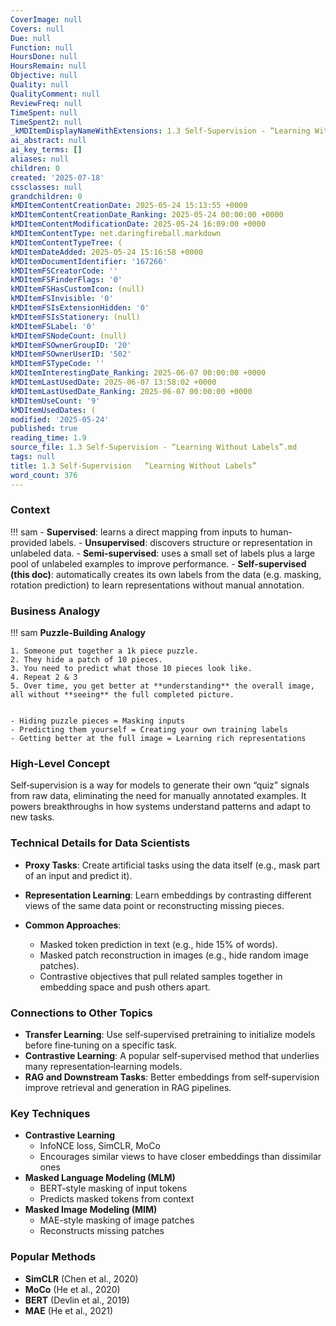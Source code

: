 ```yaml
---
CoverImage: null
Covers: null
Due: null
Function: null
HoursDone: null
HoursRemain: null
Objective: null
Quality: null
QualityComment: null
ReviewFreq: null
TimeSpent: null
TimeSpent2: null
_kMDItemDisplayNameWithExtensions: 1.3 Self‑Supervision - “Learning Without Labels”.md
ai_abstract: null
ai_key_terms: []
aliases: null
children: 0
created: '2025-07-18'
cssclasses: null
grandchildren: 0
kMDItemContentCreationDate: 2025-05-24 15:13:55 +0000
kMDItemContentCreationDate_Ranking: 2025-05-24 00:00:00 +0000
kMDItemContentModificationDate: 2025-05-24 16:09:00 +0000
kMDItemContentType: net.daringfireball.markdown
kMDItemContentTypeTree: (
kMDItemDateAdded: 2025-05-24 15:16:58 +0000
kMDItemDocumentIdentifier: '167266'
kMDItemFSCreatorCode: ''
kMDItemFSFinderFlags: '0'
kMDItemFSHasCustomIcon: (null)
kMDItemFSInvisible: '0'
kMDItemFSIsExtensionHidden: '0'
kMDItemFSIsStationery: (null)
kMDItemFSLabel: '0'
kMDItemFSNodeCount: (null)
kMDItemFSOwnerGroupID: '20'
kMDItemFSOwnerUserID: '502'
kMDItemFSTypeCode: ''
kMDItemInterestingDate_Ranking: 2025-06-07 00:00:00 +0000
kMDItemLastUsedDate: 2025-06-07 13:58:02 +0000
kMDItemLastUsedDate_Ranking: 2025-06-07 00:00:00 +0000
kMDItemUseCount: '9'
kMDItemUsedDates: (
modified: '2025-05-24'
published: true
reading_time: 1.9
source_file: 1.3 Self‑Supervision - “Learning Without Labels”.md
tags: null
title: 1.3 Self‑Supervision   “Learning Without Labels”
word_count: 376
---
```


### Context
!!! sam
    - **Supervised**: learns a direct mapping from inputs to human-provided labels.
    - **Unsupervised**: discovers structure or representation in unlabeled data.
    - **Semi-supervised**: uses a small set of labels plus a large pool of unlabeled examples to improve performance.
    - **Self-supervised (this doc)**: automatically creates its own labels from the data (e.g. masking, rotation prediction) to learn representations without manual annotation.


### Business Analogy
!!! sam
    **Puzzle-Building Analogy**  

    1. Someone put together a 1k piece puzzle.
    2. They hide a patch of 10 pieces.
    3. You need to predict what those 10 pieces look like.
    4. Repeat 2 & 3
    5. Over time, you get better at **understanding** the overall image, all without **seeing** the full completed picture.


    - Hiding puzzle pieces = Masking inputs
    - Predicting them yourself = Creating your own training labels
    - Getting better at the full image = Learning rich representations


### High-Level Concept
Self‑supervision is a way for models to generate their own “quiz” signals from raw data, eliminating the need for manually annotated examples. It powers breakthroughs in how systems understand patterns and adapt to new tasks.

### Technical Details for Data Scientists
- **Proxy Tasks**: Create artificial tasks using the data itself (e.g., mask part of an input and predict it).
- **Representation Learning**: Learn embeddings by contrasting different views of the same data point or reconstructing missing pieces.
- **Common Approaches**:  

   - Masked token prediction in text (e.g., hide 15% of words).  
   - Masked patch reconstruction in images (e.g., hide random image patches).  
   - Contrastive objectives that pull related samples together in embedding space and push others apart.

### Connections to Other Topics
- **Transfer Learning**: Use self‑supervised pretraining to initialize models before fine‑tuning on a specific task.
- **Contrastive Learning**: A popular self‑supervised method that underlies many representation‑learning models.
- **RAG and Downstream Tasks**: Better embeddings from self‑supervision improve retrieval and generation in RAG pipelines.

### Key Techniques
- **Contrastive Learning**  
   - InfoNCE loss, SimCLR, MoCo  
   - Encourages similar views to have closer embeddings than dissimilar ones
- **Masked Language Modeling (MLM)**  
   - BERT-style masking of input tokens  
   - Predicts masked tokens from context
- **Masked Image Modeling (MIM)**  
   - MAE-style masking of image patches  
   - Reconstructs missing patches

### Popular Methods
- **SimCLR** (Chen et al., 2020)  
- **MoCo** (He et al., 2020)  
- **BERT** (Devlin et al., 2019)  
- **MAE** (He et al., 2021)
